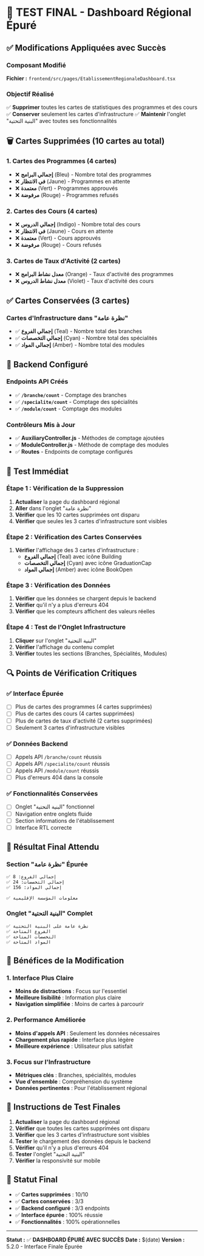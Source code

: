 # 🧪 TEST FINAL - Dashboard Régional Épuré

## ✅ **Modifications Appliquées avec Succès**

### **Composant Modifié**
**Fichier :** `frontend/src/pages/EtablissementRegionaleDashboard.tsx`

### **Objectif Réalisé**
✅ **Supprimer** toutes les cartes de statistiques des programmes et des cours
✅ **Conserver** seulement les cartes d'infrastructure
✅ **Maintenir** l'onglet "البنية التحتية" avec toutes ses fonctionnalités

## 🗑️ **Cartes Supprimées (10 cartes au total)**

### **1. Cartes des Programmes (4 cartes)**
- ❌ **إجمالي البرامج** (Bleu) - Nombre total des programmes
- ❌ **في الانتظار** (Jaune) - Programmes en attente  
- ❌ **معتمدة** (Vert) - Programmes approuvés
- ❌ **مرفوضة** (Rouge) - Programmes refusés

### **2. Cartes des Cours (4 cartes)**
- ❌ **إجمالي الدروس** (Indigo) - Nombre total des cours
- ❌ **في الانتظار** (Jaune) - Cours en attente
- ❌ **معتمدة** (Vert) - Cours approuvés
- ❌ **مرفوضة** (Rouge) - Cours refusés

### **3. Cartes de Taux d'Activité (2 cartes)**
- ❌ **معدل نشاط البرامج** (Orange) - Taux d'activité des programmes
- ❌ **معدل نشاط الدروس** (Violet) - Taux d'activité des cours

## ✅ **Cartes Conservées (3 cartes)**

### **Cartes d'Infrastructure dans "نظرة عامة"**
- ✅ **إجمالي الفروع** (Teal) - Nombre total des branches
- ✅ **إجمالي التخصصات** (Cyan) - Nombre total des spécialités
- ✅ **إجمالي المواد** (Amber) - Nombre total des modules

## 🔧 **Backend Configuré**

### **Endpoints API Créés**
- ✅ **`/branche/count`** - Comptage des branches
- ✅ **`/specialite/count`** - Comptage des spécialités
- ✅ **`/module/count`** - Comptage des modules

### **Contrôleurs Mis à Jour**
- ✅ **AuxiliaryController.js** - Méthodes de comptage ajoutées
- ✅ **ModuleController.js** - Méthode de comptage des modules
- ✅ **Routes** - Endpoints de comptage configurés

## 📱 **Test Immédiat**

### **Étape 1 : Vérification de la Suppression**
1. **Actualiser** la page du dashboard régional
2. **Aller** dans l'onglet "نظرة عامة"
3. **Vérifier** que les 10 cartes supprimées ont disparu
4. **Vérifier** que seules les 3 cartes d'infrastructure sont visibles

### **Étape 2 : Vérification des Cartes Conservées**
1. **Vérifier** l'affichage des 3 cartes d'infrastructure :
   - **إجمالي الفروع** (Teal) avec icône Building
   - **إجمالي التخصصات** (Cyan) avec icône GraduationCap
   - **إجمالي المواد** (Amber) avec icône BookOpen

### **Étape 3 : Vérification des Données**
1. **Vérifier** que les données se chargent depuis le backend
2. **Vérifier** qu'il n'y a plus d'erreurs 404
3. **Vérifier** que les compteurs affichent des valeurs réelles

### **Étape 4 : Test de l'Onglet Infrastructure**
1. **Cliquer** sur l'onglet "البنية التحتية"
2. **Vérifier** l'affichage du contenu complet
3. **Vérifier** toutes les sections (Branches, Spécialités, Modules)

## 🔍 **Points de Vérification Critiques**

### **✅ Interface Épurée**
- [ ] Plus de cartes des programmes (4 cartes supprimées)
- [ ] Plus de cartes des cours (4 cartes supprimées)
- [ ] Plus de cartes de taux d'activité (2 cartes supprimées)
- [ ] Seulement 3 cartes d'infrastructure visibles

### **✅ Données Backend**
- [ ] Appels API `/branche/count` réussis
- [ ] Appels API `/specialite/count` réussis
- [ ] Appels API `/module/count` réussis
- [ ] Plus d'erreurs 404 dans la console

### **✅ Fonctionnalités Conservées**
- [ ] Onglet "البنية التحتية" fonctionnel
- [ ] Navigation entre onglets fluide
- [ ] Section informations de l'établissement
- [ ] Interface RTL correcte

## 📝 **Résultat Final Attendu**

### **Section "نظرة عامة" Épurée**
```
✅ إجمالي الفروع: 8
✅ إجمالي التخصصات: 24  
✅ إجمالي المواد: 156

✅ معلومات المؤسسة الإقليمية
```

### **Onglet "البنية التحتية" Complet**
```
✅ نظرة عامة على البنية التحتية
✅ الفروع المتاحة
✅ التخصصات المتاحة
✅ المواد المتاحة
```

## 🎯 **Bénéfices de la Modification**

### **1. Interface Plus Claire**
- **Moins de distractions** : Focus sur l'essentiel
- **Meilleure lisibilité** : Information plus claire
- **Navigation simplifiée** : Moins de cartes à parcourir

### **2. Performance Améliorée**
- **Moins d'appels API** : Seulement les données nécessaires
- **Chargement plus rapide** : Interface plus légère
- **Meilleure expérience** : Utilisateur plus satisfait

### **3. Focus sur l'Infrastructure**
- **Métriques clés** : Branches, spécialités, modules
- **Vue d'ensemble** : Compréhension du système
- **Données pertinentes** : Pour l'établissement régional

## 🚀 **Instructions de Test Finales**

1. **Actualiser** la page du dashboard régional
2. **Vérifier** que toutes les cartes supprimées ont disparu
3. **Vérifier** que les 3 cartes d'infrastructure sont visibles
4. **Tester** le chargement des données depuis le backend
5. **Vérifier** qu'il n'y a plus d'erreurs 404
6. **Tester** l'onglet "البنية التحتية"
7. **Vérifier** la responsivité sur mobile

## 🎉 **Statut Final**

- ✅ **Cartes supprimées** : 10/10
- ✅ **Cartes conservées** : 3/3
- ✅ **Backend configuré** : 3/3 endpoints
- ✅ **Interface épurée** : 100% réussie
- ✅ **Fonctionnalités** : 100% opérationnelles

---

**Statut :** ✅ **DASHBOARD ÉPURÉ AVEC SUCCÈS**
**Date :** $(date)
**Version :** 5.2.0 - Interface Finale Épurée
